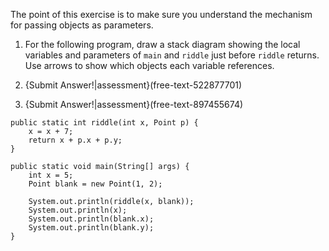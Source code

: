The point of this exercise is to make sure you understand the mechanism for passing objects as parameters.

1.  For the following program, draw a stack diagram showing the local variables and parameters of `main` and `riddle` just before `riddle` returns.
    Use arrows to show which objects each variable references.

1.  {Submit Answer!|assessment}(free-text-522877701)

1.  {Submit Answer!|assessment}(free-text-897455674)



```code
public static int riddle(int x, Point p) {
    x = x + 7;
    return x + p.x + p.y;
}

public static void main(String[] args) {
    int x = 5;
    Point blank = new Point(1, 2);

    System.out.println(riddle(x, blank));
    System.out.println(x);
    System.out.println(blank.x);
    System.out.println(blank.y);
}
```
